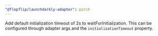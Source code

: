 ```yaml
---
"@flopflip/launchdarkly-adapter": patch
---
```


Add default initialization timeout of 2s to waitForInitialization. This can be configured through adapter args and the `initializationTimeout` property.
